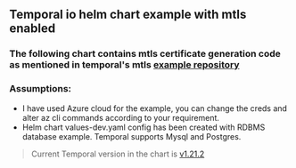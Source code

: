 ## Temporal io helm chart example with mtls enabled

### The following chart contains mtls certificate generation code as mentioned in temporal's mtls [example repository](https://github.com/temporalio/samples-server/tree/main/tls/tls-simple)

### Assumptions:
- I have used Azure cloud for the example, you can change the creds and alter az cli commands according to your requirement.
- Helm chart values-dev.yaml config has been created with RDBMS database example. Temporal supports Mysql and Postgres.



> Current Temporal version in the chart is [v1.21.2](https://github.com/temporalio/temporal/releases/tag/v1.21.2)